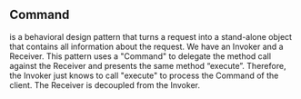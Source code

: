 ## Command
is a behavioral design pattern that turns a request into a
stand-alone object that contains all information about the
request.
We have an Invoker and a Receiver. This pattern uses a
"Command" to delegate the method call against the Receiver
and presents the same method “execute”. Therefore, the
Invoker just knows to call "execute" to process
the Command of the client. The Receiver is decoupled
from the Invoker.